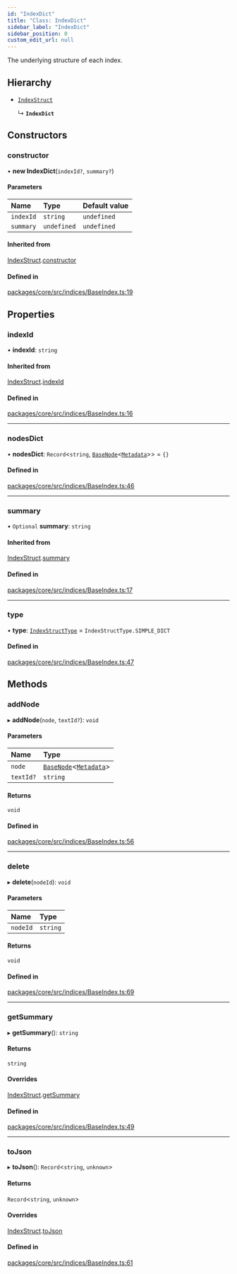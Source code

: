 ```yaml
---
id: "IndexDict"
title: "Class: IndexDict"
sidebar_label: "IndexDict"
sidebar_position: 0
custom_edit_url: null
---
```


The underlying structure of each index.

## Hierarchy

- [`IndexStruct`](IndexStruct.md)

  ↳ **`IndexDict`**

## Constructors

### constructor

• **new IndexDict**(`indexId?`, `summary?`)

#### Parameters

| Name      | Type        | Default value |
| :-------- | :---------- | :------------ |
| `indexId` | `string`    | `undefined`   |
| `summary` | `undefined` | `undefined`   |

#### Inherited from

[IndexStruct](IndexStruct.md).[constructor](IndexStruct.md#constructor)

#### Defined in

[packages/core/src/indices/BaseIndex.ts:19](https://github.com/run-llama/LlamaIndexTS/blob/f0be933/packages/core/src/indices/BaseIndex.ts#L19)

## Properties

### indexId

• **indexId**: `string`

#### Inherited from

[IndexStruct](IndexStruct.md).[indexId](IndexStruct.md#indexid)

#### Defined in

[packages/core/src/indices/BaseIndex.ts:16](https://github.com/run-llama/LlamaIndexTS/blob/f0be933/packages/core/src/indices/BaseIndex.ts#L16)

---

### nodesDict

• **nodesDict**: `Record`<`string`, [`BaseNode`](BaseNode.md)<[`Metadata`](../#metadata)\>\> = `{}`

#### Defined in

[packages/core/src/indices/BaseIndex.ts:46](https://github.com/run-llama/LlamaIndexTS/blob/f0be933/packages/core/src/indices/BaseIndex.ts#L46)

---

### summary

• `Optional` **summary**: `string`

#### Inherited from

[IndexStruct](IndexStruct.md).[summary](IndexStruct.md#summary)

#### Defined in

[packages/core/src/indices/BaseIndex.ts:17](https://github.com/run-llama/LlamaIndexTS/blob/f0be933/packages/core/src/indices/BaseIndex.ts#L17)

---

### type

• **type**: [`IndexStructType`](../enums/IndexStructType.md) = `IndexStructType.SIMPLE_DICT`

#### Defined in

[packages/core/src/indices/BaseIndex.ts:47](https://github.com/run-llama/LlamaIndexTS/blob/f0be933/packages/core/src/indices/BaseIndex.ts#L47)

## Methods

### addNode

▸ **addNode**(`node`, `textId?`): `void`

#### Parameters

| Name      | Type                                                   |
| :-------- | :----------------------------------------------------- |
| `node`    | [`BaseNode`](BaseNode.md)<[`Metadata`](../#metadata)\> |
| `textId?` | `string`                                               |

#### Returns

`void`

#### Defined in

[packages/core/src/indices/BaseIndex.ts:56](https://github.com/run-llama/LlamaIndexTS/blob/f0be933/packages/core/src/indices/BaseIndex.ts#L56)

---

### delete

▸ **delete**(`nodeId`): `void`

#### Parameters

| Name     | Type     |
| :------- | :------- |
| `nodeId` | `string` |

#### Returns

`void`

#### Defined in

[packages/core/src/indices/BaseIndex.ts:69](https://github.com/run-llama/LlamaIndexTS/blob/f0be933/packages/core/src/indices/BaseIndex.ts#L69)

---

### getSummary

▸ **getSummary**(): `string`

#### Returns

`string`

#### Overrides

[IndexStruct](IndexStruct.md).[getSummary](IndexStruct.md#getsummary)

#### Defined in

[packages/core/src/indices/BaseIndex.ts:49](https://github.com/run-llama/LlamaIndexTS/blob/f0be933/packages/core/src/indices/BaseIndex.ts#L49)

---

### toJson

▸ **toJson**(): `Record`<`string`, `unknown`\>

#### Returns

`Record`<`string`, `unknown`\>

#### Overrides

[IndexStruct](IndexStruct.md).[toJson](IndexStruct.md#tojson)

#### Defined in

[packages/core/src/indices/BaseIndex.ts:61](https://github.com/run-llama/LlamaIndexTS/blob/f0be933/packages/core/src/indices/BaseIndex.ts#L61)
